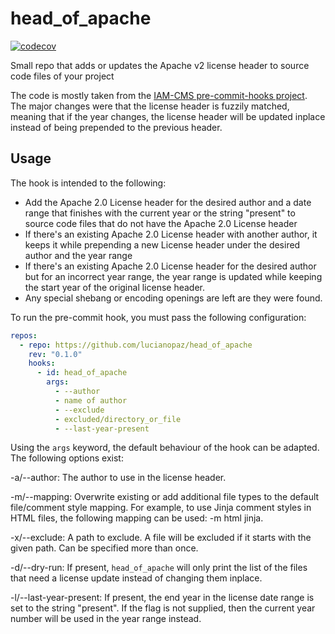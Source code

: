 # head_of_apache

[![codecov](https://codecov.io/gh/lucianopaz/head_of_apache/graph/badge.svg?token=UPPWYIZ01E)](https://codecov.io/gh/lucianopaz/head_of_apache)

Small repo that adds or updates the Apache v2 license header to source code files of your project

The code is mostly taken from the [IAM-CMS pre-commit-hooks project](https://gitlab.com/iam-cms/pre-commit-hooks). The major changes were that the license header is fuzzily matched, meaning that if the year changes, the license header will be updated inplace instead of being prepended to the previous header.


## Usage

The hook is intended to the following:

- Add the Apache 2.0 License header for the desired author and a date range that finishes with the current year or the string "present" to source code files that do not have the Apache 2.0 License header
- If there's an existing Apache 2.0 License header with another author, it keeps it while prepending a new License header under the desired author and the year range
- If there's an existing Apache 2.0 License header for the desired author but for an incorrect year range, the year range is updated while keeping the start year of the original license header.
- Any special shebang or encoding openings are left are they were found.

To run the pre-commit hook, you must pass the following configuration:

```yaml
repos:
  - repo: https://github.com/lucianopaz/head_of_apache
    rev: "0.1.0"
    hooks:
      - id: head_of_apache
        args:
          - --author
          - name of author
          - --exclude
          - excluded/directory_or_file
          - --last-year-present
```

Using the `args` keyword, the default behaviour of the hook can be adapted. The following options exist:


-a/--author: The author to use in the license header.

-m/--mapping: Overwrite existing or add additional file types to the
default file/comment style mapping. For example, to use Jinja comment styles
in HTML files, the following mapping can be used: -m html jinja.

-x/--exclude: A path to exclude. A file will be excluded if it starts with
the given path. Can be specified more than once.

-d/--dry-run: If present, `head_of_apache` will only print the list of the files that need a license update instead of changing them inplace.

-l/--last-year-present: If present, the end year in the license date range is set to the string "present". If the flag is not supplied, then the current year number will be used in the year range instead.
